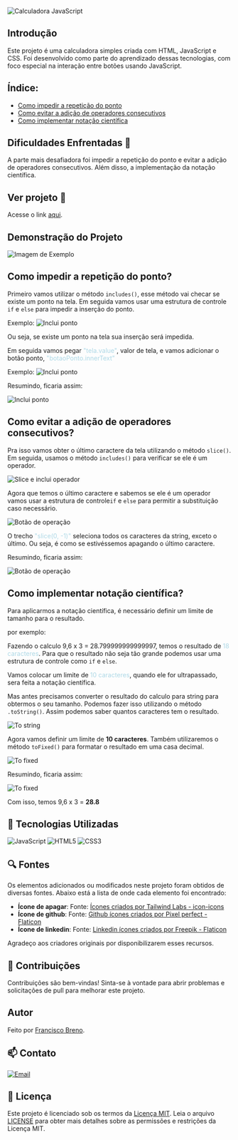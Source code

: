 ![Calculadora JavaScript](./imagens/Calculadora-JavaScript.png)

## Introdução

Este projeto é uma calculadora simples criada com HTML, JavaScript e CSS. Foi desenvolvido como parte do aprendizado dessas tecnologias, com foco especial na interação entre botões usando JavaScript.

## Índice:

- [Como impedir a repetição do ponto](#como-impedir-a-repetição-do-ponto)
- [Como evitar a adição de operadores consecutivos](#como-evitar-a-adição-de-operadores-consecutivos)
- [Como implementar notação científica](#como-implementar-notação-científica)

## Dificuldades Enfrentadas 💪

A parte mais desafiadora foi impedir a repetição do ponto e evitar a adição de operadores consecutivos. Além disso, a implementação da notação científica.

## Ver projeto 👀

Acesse o link [aqui](https://brenolira01.github.io/Calculadora-Javascript/).

## Demonstração do Projeto

![Imagem de Exemplo](./imagens/demonstração.gif)

## Como impedir a repetição do ponto?

Primeiro vamos utilizar o método `includes()`, esse método vai checar se existe um ponto na tela. Em seguida vamos usar uma estrutura de controle `if` e `else` para impedir a inserção do ponto.

Exemplo:
![Inclui ponto](./imagens/readme/includes-ponto.png)

Ou seja, se existe um ponto na tela sua inserção será impedida.

Em seguida vamos pegar <span style="color: lightblue;">"tela.value"</span>, valor de tela, e vamos adicionar o botão ponto, <span style="color: lightblue;">"botaoPonto.innerText"</span>

Exemplo:
![Inclui ponto](./imagens/readme/escrever-ponto.png)

Resumindo, ficaria assim:

![Inclui ponto](./imagens/readme/função-ponto.png)

## Como evitar a adição de operadores consecutivos?

Pra isso vamos obter o último caractere da tela utilizando o método `slice()`. Em seguida, usamos o método `includes()` para verificar se ele é um operador.

![Slice e inclui operador](./imagens/readme/slice-includes-operador.png)

Agora que temos o último caractere e sabemos se ele é um operador vamos usar a estrutura de controle`if` e `else` para permitir a substituição caso necessário.

![Botão de operação](./imagens/readme/checar-operação.png)

O trecho <span style="color: lightblue;">"slice(0, -1)"</span> seleciona todos os caracteres da string, exceto o último. Ou seja, é como se estivéssemos apagando o último caractere.

Resumindo, ficaria assim:

![Botão de operação](./imagens/readme/função-operação.png)

## Como implementar notação científica?

<span style="color: lightblue;"></span>
Para aplicarmos a notação científica, é necessário definir um limite de tamanho para o resultado.

por exemplo:

Fazendo o calculo 9,6 x 3 = 28.799999999999997, temos o resultado de <span style="color: lightblue;">18 caracteres</span>. Para que o resultado não seja tão grande podemos usar uma estrutura de controle como `if` e `else`.

Vamos colocar um limite de <span style="color: lightblue;">10 caracteres</span>, quando ele for ultrapassado, sera feita a notação científica.

Mas antes precisamos converter o resultado do calculo para string para obtermos o seu tamanho. Podemos fazer isso utilizando o método `.toString()`. Assim podemos saber quantos caracteres tem o resultado.

![To string](./imagens/readme/to.string.png)

Agora vamos definir um limite de **10 caracteres**. Também utilizaremos o método `toFixed()` para formatar o resultado em uma casa decimal.

![To fixed](./imagens/readme/to.fixed.png)

Resumindo, ficaria assim:

![To fixed](./imagens/readme/notação-científica.png)

Com isso, temos 9,6 x 3 = **28.8**

## 🧠 Tecnologias Utilizadas

![JavaScript](https://img.shields.io/badge/javascript-%23323330.svg?style=for-the-badge&logo=javascript&logoColor=%23F7DF1E) ![HTML5](https://img.shields.io/badge/html5-%23E34F26.svg?style=for-the-badge&logo=html5&logoColor=white) ![CSS3](https://img.shields.io/badge/css3-%231572B6.svg?style=for-the-badge&logo=css3&logoColor=white)

## 🔍 Fontes

Os elementos adicionados ou modificados neste projeto foram obtidos de diversas fontes. Abaixo está a lista de onde cada elemento foi encontrado:

- **Ícone de apagar**: Fonte: <a href="https://icon-icons.com/pt/icone/retrocesso/152694" title="retrocesso ícones">Ícones criados por Tailwind Labs - icon-icons</a>
- **Ícone de github**: Fonte: <a href="https://www.flaticon.com/br/icones-gratis/github" title="github ícones">Github ícones criados por Pixel perfect - Flaticon</a>
- **Ícone de linkedin**: Fonte: <a href="https://www.flaticon.com/br/icones-gratis/linkedin" title="linkedin ícones">Linkedin ícones criados por Freepik - Flaticon</a>

Agradeço aos criadores originais por disponibilizarem esses recursos.

## 🌱 Contribuições

Contribuições são bem-vindas! Sinta-se à vontade para abrir problemas e solicitações de pull para melhorar este projeto.

## Autor

Feito por [Francisco Breno](https://www.linkedin.com/in/breno-lira-perfil).

## 📫 Contato

[![Email](https://img.shields.io/badge/Gmail-D14836?style=for-the-badge&logo=gmail&logoColor=white)](mailto:franciscobrenolira@gmail.com)

## 📄 Licença

Este projeto é licenciado sob os termos da [Licença MIT](/LICENSE.txt).
Leia o arquivo [LICENSE](/LICENSE.txt) para obter mais detalhes sobre as permissões e restrições da Licença MIT.
